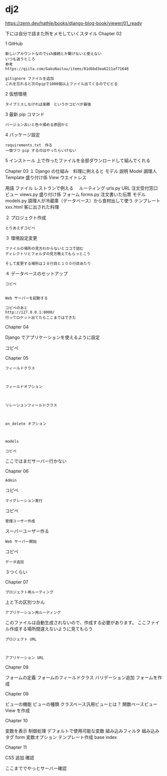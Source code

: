 # dj2
https://zenn.dev/hathle/books/django-blog-book/viewer/01_ready

下には自分で詰また所をメモしていくスタイル
Chapter 02

1    GitHub
    
    新しいアカウントなのでssh接続とか繋げないと使えない
    いつも迷うところ
    参考
    https://qiita.com/GakuNaitou/items/81dbbd3ea6211af71648

    gitignore ファイルを追加
    これを忘れると次のpipで1000個以上ファイル出てくるのでビビる

2   仮想環境
    
    タイプミスしなければ楽勝　というかコピペが最強

3   最新 pip コマンド
    
    バージョン古いと色々揉める原因かと

4   パッケージ設定
    
    requirements.txt　作る
    一個づつ pip するのはやったらいけない

5   インストール
    上で作ったファイルを全部ダウンロードして組んでくれる


Chapter 03
１    Django の仕組み　料理に例えると
モデル	説明
Model	調理人
Template	盛り付け係
View	ウエイトレス

用語	ファイル	レストランで例える　
ルーティング	urls.py	URL 注文受付窓口
ビュー	views.py	盛り付け係
フォーム	forms.py	注文書いた伝票
モデル	models.py	調理人が冷蔵庫（データベース）から食材出して使う
テンプレート	xxx.html	客に出された料理



２    プロジェクト作成

    とりあえずコピペ

３    環境設定変更

    ファイルの場所の見方わからないとココで詰む
    ディレクトリとフォルダの見方教えてもらっとこう

    そして変更する場所は２８行目と１００行目あたり

４    データベースのセットアップ

    コピペ


    Web サーバーを起動する

    コピペのあと
    http://127.0.0.1:8000/
    行ってロケット出てたらここまではできた

Chapter 04

Django でアプリケーションを使えるように設定

コピペ

Chapter 05

    フィールドクラス



    フィールドオプション



    リレーションフィールドクラス



    on_delete オプション



    models

    コピペ

ここではまだサーバー行かない

Chapter 06

    Admin

コピペ

    マイグレーション実行

コピペ

    管理ユーザー作成

スーパーユーザー作る

    Web サーバー開始

コピペ

    データ追加

３つくらい

Chapter 07

    プロジェクト用ルーティング

上と下の区別つかん

    アプリケーション用ルーティング

このファイルは自動生成されないので、作成する必要があります。
ここファイル作成する場所間違えないように見てもらう


    プロジェクト URL



    アプリケーション URL

Chapter 08

フォームの定義
フォームのフィールドクラス
バリデーション追加
フォームを作成

Chapter 09

ビューの機能
ビューの種類
クラスベース汎用ビューとは？
関数ベースビュー
View を作成

Chapter 10

変数を表示
制御処理
デフォルトで使用可能な変数
組み込みフィルタ
組み込みタグ
form 変数オプション
テンプレート作成
base
index

Chapter 11

CSS 追加
確認

ここまででやっとサーバー確認